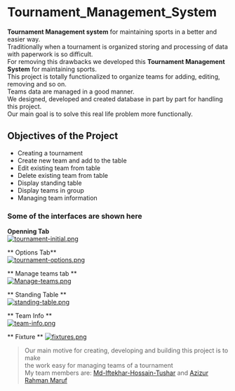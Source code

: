 # Tournament_Management_System

**Tournament Management system** for maintaining sports in a better and easier way.  
Traditionally when a tournament is organized storing and processing of data with paperwork is so difficult.  
For removing this drawbacks we developed this **Tournament Management System** for maintaining sports.  
This project is totally functionalized to organize teams for adding, editing, removing and so on.  
Teams data are managed in a good manner.  
We designed, developed and created database in part by part for handling this project.  
Our main goal is to solve this real life problem more functionally.  


## Objectives of the Project  

* Creating a tournament
* Create new team and add to the table
* Edit existing team from table
* Delete existing team from table
* Display standing table
* Display teams in group
* Managing  team information

### Some of the interfaces are shown here  
**Openning Tab**  
[![tournament-initial.png](https://i.postimg.cc/ZKhbSDmX/tournament-initial.png)](https://postimg.cc/XXQSKLpg)  


** Options Tab**  
[![tournament-options.png](https://i.postimg.cc/RZSv36NR/tournament-options.png)](https://postimg.cc/BXVrkv5L)  


** Manage teams tab **  
[![Manage-teams.png](https://i.postimg.cc/TYqRYqY1/Manage-teams.png)](https://postimg.cc/8jc8Zvvg)  


** Standing Table **  
[![standing-table.png](https://i.postimg.cc/90Hhcz6y/standing-table.png)](https://postimg.cc/LYD7T46s)  


** Team Info **  
[![team-info.png](https://i.postimg.cc/bJtPX1Bz/team-info.png)](https://postimg.cc/jwtmPnT9)  


** Fixture **
[![fixtures.png](https://i.postimg.cc/tR6q8GKh/fixtures.png)](https://postimg.cc/QVXZWwxt)  


>Our main motive for creating, developing and building this project is to make  
the work easy for managing teams of a tournament  
My team members are: [Md-Iftekhar-Hossain-Tushar](https://github.com/md-iftekhar-hossain-tushar)  and [Azizur Rahman Maruf](www.github.com)
